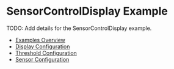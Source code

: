 # SensorControlDisplay Example

TODO: Add details for the SensorControlDisplay example.

- [Examples Overview](../examples.md)
- [Display Configuration](../configuration/display_config.md)
- [Threshold Configuration](../configuration/threshold_config.md)
- [Sensor Configuration](../configuration/sensor_config.md)